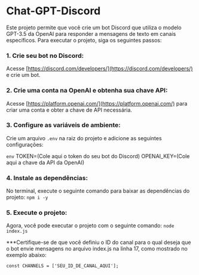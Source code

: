 # Chat-GPT-Discord

Este projeto permite que você crie um bot Discord que utiliza o modelo GPT-3.5 da OpenAI para responder a mensagens de texto em canais específicos. Para executar o projeto, siga os seguintes passos:

### 1. Crie seu bot no Discord:

Acesse [https://discord.com/developers/](https://discord.com/developers/) e crie um bot.

### 2. Crie uma conta na OpenAI e obtenha sua chave API:

Acesse [https://platform.openai.com/](https://platform.openai.com/) para criar uma conta e obter a chave de API necessária.

### 3. Configure as variáveis de ambiente: 

Crie um arquivo `.env` na raiz do projeto e adicione as seguintes configurações:

```env```
TOKEN=(Cole aqui o token do seu bot do Discord)
OPENAI_KEY=(Cole aqui a chave da API da OpenAI)


### 4. Instale as dependências:

No terminal, execute o seguinte comando para baixar as dependências do projeto:
``npm i -y``


### 5. Execute o projeto:

Agora, você pode executar o projeto com o seguinte comando:
``node index.js``


***Certifique-se de que você definiu o ID do canal para o qual deseja que o bot envie mensagens no arquivo index.js na linha 17, como mostrado no exemplo abaixo:

``const CHANNELS = ['SEU_ID_DE_CANAL_AQUI'];``
